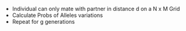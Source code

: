 - Individual can only mate with partner in distance d on a N x M Grid
- Calculate Probs of Alleles variations
- Repeat for g generations